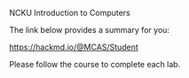 NCKU Introduction to Computers

The link below provides a summary for you: 

https://hackmd.io/@MCAS/Student

Please follow the course to complete each lab.
